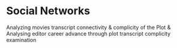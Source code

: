 # Social Networks 
Analyzing movies transcript connectivity & complicity of the Plot 
&
Analysing editor career advance through plot transcript complicity examination

